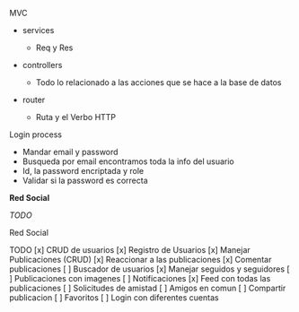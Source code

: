 MVC

- services

  - Req y Res

- controllers

  - Todo lo relacionado a las acciones que se hace a la base de datos

- router
  - Ruta y el Verbo HTTP

Login process

- Mandar email y password
- Busqueda por email encontramos toda la info del usuario
- Id, la password encriptada y role
- Validar si la password es correcta

**Red Social**

_TODO_

Red Social

TODO [x]
CRUD de usuarios
[x] Registro de Usuarios
[x] Manejar Publicaciones (CRUD)
[x] Reaccionar a las publicaciones
[x] Comentar publicaciones
[ ] Buscador de usuarios
[x] Manejar seguidos y seguidores
[ ] Publicaciones con imagenes
[ ] Notificaciones
[x] Feed con todas las publicaciones
[ ] Solicitudes de amistad
[ ] Amigos en comun
[ ] Compartir publicacion
[ ] Favoritos
[ ] Login con diferentes cuentas
